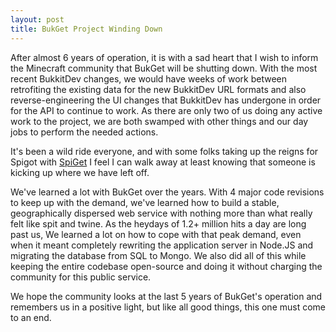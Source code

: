 ```yaml
---
layout: post
title: BukGet Project Winding Down
---
```


After almost 6 years of operation, it is with a sad heart that I wish to inform the Minecraft community that BukGet will be shutting down.  With the most recent BukkitDev changes, we would have weeks of work between retrofiting the existing data for the new BukkitDev URL formats and also reverse-engineering the UI changes that BukkitDev has undergone in order for the API to continue to work.  As there are only two of us doing any active work to the project, we are both swamped with other things and our day jobs to perform the needed actions.

It's been a wild ride everyone, and with some folks taking up the reigns for Spigot with [SpiGet](https://spiget.org) I feel I can walk away at least knowing that someone is kicking up where we have left off.

We've learned a lot with BukGet over the years.  With 4 major code revisions to keep up with the demand, we've learned how to build a stable, geographically dispersed web service with nothing more than what really felt like spit and twine.  As the heydays of 1.2+ million hits a day are long past us, We learned a lot on how to cope with that peak demand, even when it meant completely rewriting the application server in Node.JS and migrating the database from SQL to Mongo.  We also did all of this while keeping the entire codebase open-source and doing it without charging the community for this public service.

We hope the community looks at the last 5 years of BukGet's operation and remembers us in a positive light, but like all good things, this one must come to an end.
